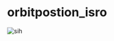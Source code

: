 # orbitpostion_isro
![sih](https://user-images.githubusercontent.com/26178629/104115546-8040c580-5336-11eb-8d31-66775a51ca86.png)
